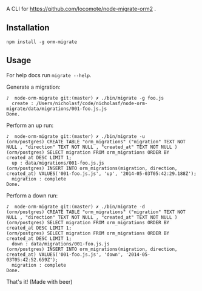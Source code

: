 A CLI for https://github.com/locomote/node-migrate-orm2 .

## Installation
```
npm install -g orm-migrate
```

## Usage

For help docs run ```migrate --help```.

Generate a migration:

```
♪  node-orm-migrate git:(master) ✗ ./bin/migrate -g foo.js
  create : /Users/nicholasf/code/nicholasf/node-orm-migrate/data/migrations/001-foo.js.js
Done.
```

Perform an up run:

```
♪  node-orm-migrate git:(master) ✗ ./bin/migrate -u       
(orm/postgres) CREATE TABLE "orm_migrations" ("migration" TEXT NOT NULL , "direction" TEXT NOT NULL , "created_at" TEXT NOT NULL )
(orm/postgres) SELECT migration FROM orm_migrations ORDER BY created_at DESC LIMIT 1;
  up : data/migrations/001-foo.js.js
(orm/postgres) INSERT INTO orm_migrations(migration, direction, created_at) VALUES('001-foo.js.js', 'up', '2014-05-03T05:42:29.188Z');
  migration : complete
Done.

```

Perform a down run:

```
♪  node-orm-migrate git:(master) ✗ ./bin/migrate -d
(orm/postgres) CREATE TABLE "orm_migrations" ("migration" TEXT NOT NULL , "direction" TEXT NOT NULL , "created_at" TEXT NOT NULL )
(orm/postgres) SELECT migration FROM orm_migrations ORDER BY created_at DESC LIMIT 1;
(orm/postgres) SELECT migration FROM orm_migrations ORDER BY created_at DESC LIMIT 1;
  down : data/migrations/001-foo.js.js
(orm/postgres) INSERT INTO orm_migrations(migration, direction, created_at) VALUES('001-foo.js.js', 'down', '2014-05-03T05:42:52.659Z');
  migration : complete
Done.
```

That's it! (Made with beer)